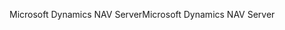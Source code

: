 <span data-ttu-id="db930-101">Microsoft Dynamics NAV Server</span><span class="sxs-lookup"><span data-stu-id="db930-101">Microsoft Dynamics NAV Server</span></span>